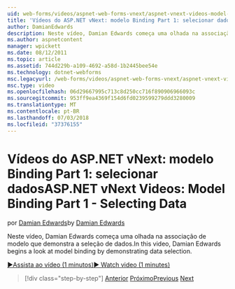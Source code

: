 ```yaml
---
uid: web-forms/videos/aspnet-web-forms-vnext/aspnet-vnext-videos-model-binding-part-1-selecting-data
title: 'Vídeos do ASP.NET vNext: modelo Binding Part 1: selecionar dados | Microsoft Docs'
author: DamianEdwards
description: Neste vídeo, Damian Edwards começa uma olhada na associação de modelo que demonstra a seleção de dados.
ms.author: aspnetcontent
manager: wpickett
ms.date: 08/12/2011
ms.topic: article
ms.assetid: 744d229b-a109-4692-a58d-1b2445bee54e
ms.technology: dotnet-webforms
msc.legacyurl: /web-forms/videos/aspnet-web-forms-vnext/aspnet-vnext-videos-model-binding-part-1-selecting-data
msc.type: video
ms.openlocfilehash: 06d29667995c713c8d250cc716f890906966093c
ms.sourcegitcommit: 953ff9ea4369f154d6fd0239599279ddd3280009
ms.translationtype: MT
ms.contentlocale: pt-BR
ms.lasthandoff: 07/03/2018
ms.locfileid: "37376155"
---
```

<a name="aspnet-vnext-videos-model-binding-part-1---selecting-data"></a><span data-ttu-id="ee436-103">Vídeos do ASP.NET vNext: modelo Binding Part 1: selecionar dados</span><span class="sxs-lookup"><span data-stu-id="ee436-103">ASP.NET vNext Videos: Model Binding Part 1 - Selecting Data</span></span>
====================
<span data-ttu-id="ee436-104">por [Damian Edwards](https://github.com/DamianEdwards)</span><span class="sxs-lookup"><span data-stu-id="ee436-104">by [Damian Edwards](https://github.com/DamianEdwards)</span></span>

<span data-ttu-id="ee436-105">Neste vídeo, Damian Edwards começa uma olhada na associação de modelo que demonstra a seleção de dados.</span><span class="sxs-lookup"><span data-stu-id="ee436-105">In this video, Damian Edwards begins a look at model binding by demonstrating data selection.</span></span>

[<span data-ttu-id="ee436-106">&#9654;Assista ao vídeo (1 minutos)</span><span class="sxs-lookup"><span data-stu-id="ee436-106">&#9654; Watch video (1 minutes)</span></span>](https://channel9.msdn.com/Blogs/ASP-NET-Site-Videos/aspnet-vnext-videos-model-binding-part-1-selecting-data)

> [!div class="step-by-step"]
> <span data-ttu-id="ee436-107">[Anterior](aspnet-vnext-videos-strongly-typed-data-controls.md)
> [Próximo](aspnet-vnext-videos-model-binding-part-2-filtering.md)</span><span class="sxs-lookup"><span data-stu-id="ee436-107">[Previous](aspnet-vnext-videos-strongly-typed-data-controls.md)
[Next](aspnet-vnext-videos-model-binding-part-2-filtering.md)</span></span>

